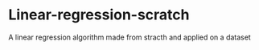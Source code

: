 # Linear-regression-scratch
A linear regression algorithm made from stracth and applied on a dataset 
